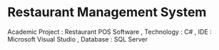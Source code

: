 # Restaurant Management System
Academic Project : Restaurant POS Software , 
Technology : C#   ,
  IDE : Microsoft Visual Studio ,
  Database : SQL Server
